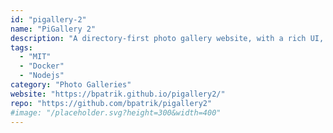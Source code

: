 ```yaml
---
id: "pigallery-2"
name: "PiGallery 2"
description: "A directory-first photo gallery website, with a rich UI, optimised for running on low resource servers."
tags:
  - "MIT"
  - "Docker"
  - "Nodejs"
category: "Photo Galleries"
website: "https://bpatrik.github.io/pigallery2/"
repo: "https://github.com/bpatrik/pigallery2"
#image: "/placeholder.svg?height=300&width=400"
---
```


